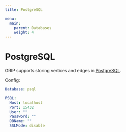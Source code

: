 ```yaml
---
title: PostgreSQL

menu:
  main:
    parent: Databases
    weight: 4
---
```


# PostgreSQL

GRIP supports storing vertices and edges in [PostgreSQL][psql].

Config:

```yaml
Database: psql

PSQL:
  Host: localhost
  Port: 15432
  User: ""
  Password: ""
  DBName: ""
  SSLMode: disable
```

[psql]: https://www.postgresql.org/
